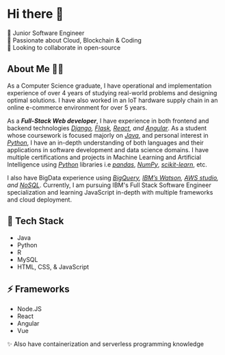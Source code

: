# Hi there 👋

🔭 Junior Software Engineer \
👯 Passionate about Cloud, Blockchain & Coding \
💬 Looking to collaborate in open-source

## About Me 👩‍💻

As a Computer Science graduate, I have operational and implementation experience of over 4 years of studying real-world problems and designing optimal solutions. I have also worked in an IoT hardware supply chain in an online e-commerce environment for over 5 years.

As a _**Full-Stack Web developer**_, I have experience in both frontend and backend technologies _[Django](https//www.djangoproject.com/), [Flask](https//flask.palletsprojects.com/en/latest/), [React](https//reactjs.org/), and [Angular](https//angular.io/)_. As a student whose coursework is focused majorly on _[Java](https//www.java.com/en/)_, and personal interest in _[Python](https//www.python.org/)_, I have an in-depth understanding of both languages and their applications in software development and data science domains. I have multiple certifications and projects in Machine Learning and Artificial Intelligence using _[Python](https//www.python.org/)_ libraries i.e _[pandas](https//pandas.pydata.org/)_, _[NumPy](https//numpy.org/)_, _[scikit-learn](https//scikit-learn.org/stable/)_, etc.

I also have BigData experience using _[BigQuery](https//cloud.google.com/bigquery), [IBM’s Watson](https//www.ibm.com/watson), [AWS studio](https//aws.amazon.com/amplify/studio/), and [NoSQL](https//en.wikipedia.org/wiki/NoSQL)_. Currently, I am pursuing IBM's Full Stack Software Engineer specialization and learning JavaScript in-depth with multiple frameworks and cloud deployment.

## 🌱 Tech Stack

- Java
- Python
- R
- MySQL
- HTML, CSS, & JavaScript

## ⚡ Frameworks

- Node.JS
- React
- Angular
- Vue

✨ Also have containerization and serverless programming knowledge

<!--
**KinzaaSheikh/KinzaaSheikh** is a ✨ _special_ ✨ repository because its `README.md` (this file) appears on your GitHub profile.

Here are some ideas to get you started

- 🔭 I’m currently working on ...
- 🌱 I’m currently learning ...
- 👯 I’m looking to collaborate on ...
- 🤔 I’m looking for help with ...
- 💬 Ask me about ...
- 📫 How to reach me ...
- 😄 Pronouns ...
- ⚡ Fun fact ...
-->
